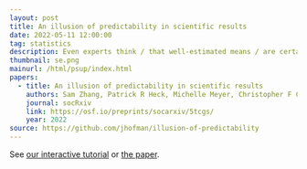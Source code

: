 ```yaml
---
layout: post
title: An illusion of predictability in scientific results
date: 2022-05-11 12:00:00
tag: statistics
description: Even experts think / that well-estimated means / are certain outcomes. (Haiku summary due to MSR poets Dan and Jake). Click the thumbnail for a mini-explainer. 
thumbnail: se.png
mainurl: /html/psup/index.html
papers:
  - title: An illusion of predictability in scientific results
    authors: Sam Zhang, Patrick R Heck, Michelle Meyer, Christopher F Chabris, Daniel G Goldstein, Jake M Hofman
    journal: socRxiv
    link: https://osf.io/preprints/socarxiv/5tcgs/
    year: 2022
source: https://github.com/jhofman/illusion-of-predictability
---
```


See <a href="/html/psup/index.html">our interactive tutorial</a> or <a href="https://osf.io/preprints/socarxiv/5tcgs/">the paper</a>.
